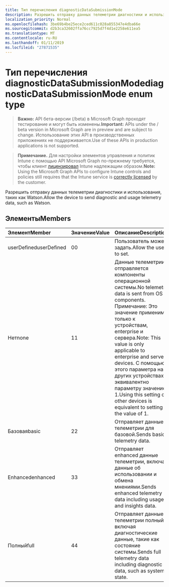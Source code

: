 ```yaml
---
title: Тип перечисления diagnosticDataSubmissionMode
description: Разрешить отправку данных телеметрии диагностики и использования, таких как Watson.
localization_priority: Normal
ms.openlocfilehash: 3be69b4be25ece2ced611c028a855347e4dba66e
ms.sourcegitcommit: d2b3ca32602ffa76cc7925d7f4d1e2258e611ea5
ms.translationtype: MT
ms.contentlocale: ru-RU
ms.lasthandoff: 01/11/2019
ms.locfileid: "27871535"
---
```

# <a name="diagnosticdatasubmissionmode-enum-type"></a><span data-ttu-id="e2e07-103">Тип перечисления diagnosticDataSubmissionMode</span><span class="sxs-lookup"><span data-stu-id="e2e07-103">diagnosticDataSubmissionMode enum type</span></span>

> <span data-ttu-id="e2e07-104">**Важно:** API бета-версии (/beta) в Microsoft Graph проходят тестирование и могут быть изменены.</span><span class="sxs-lookup"><span data-stu-id="e2e07-104">**Important:** APIs under the / beta version in Microsoft Graph are in preview and are subject to change.</span></span> <span data-ttu-id="e2e07-105">Использование этих API в производственных приложениях не поддерживается.</span><span class="sxs-lookup"><span data-stu-id="e2e07-105">Use of these APIs in production applications is not supported.</span></span>

> <span data-ttu-id="e2e07-106">**Примечание.** Для настройки элементов управления и политик Intune с помощью API Microsoft Graph по-прежнему требуется, чтобы клиент [лицензировал](https://go.microsoft.com/fwlink/?linkid=839381) Intune надлежащим образом.</span><span class="sxs-lookup"><span data-stu-id="e2e07-106">**Note:** Using the Microsoft Graph APIs to configure Intune controls and policies still requires that the Intune service is [correctly licensed](https://go.microsoft.com/fwlink/?linkid=839381) by the customer.</span></span>

<span data-ttu-id="e2e07-107">Разрешить отправку данных телеметрии диагностики и использования, таких как Watson.</span><span class="sxs-lookup"><span data-stu-id="e2e07-107">Allow the device to send diagnostic and usage telemetry data, such as Watson.</span></span>
## <a name="members"></a><span data-ttu-id="e2e07-108">Элементы</span><span class="sxs-lookup"><span data-stu-id="e2e07-108">Members</span></span>
|<span data-ttu-id="e2e07-109">Элемент</span><span class="sxs-lookup"><span data-stu-id="e2e07-109">Member</span></span>|<span data-ttu-id="e2e07-110">Значение</span><span class="sxs-lookup"><span data-stu-id="e2e07-110">Value</span></span>|<span data-ttu-id="e2e07-111">Описание</span><span class="sxs-lookup"><span data-stu-id="e2e07-111">Description</span></span>|
|:---|:---|:---|
|<span data-ttu-id="e2e07-112">userDefined</span><span class="sxs-lookup"><span data-stu-id="e2e07-112">userDefined</span></span>|<span data-ttu-id="e2e07-113">0</span><span class="sxs-lookup"><span data-stu-id="e2e07-113">0</span></span>|<span data-ttu-id="e2e07-114">Пользователь может задать.</span><span class="sxs-lookup"><span data-stu-id="e2e07-114">Allow the user to set.</span></span>|
|<span data-ttu-id="e2e07-115">Нет</span><span class="sxs-lookup"><span data-stu-id="e2e07-115">none</span></span>|<span data-ttu-id="e2e07-116">1</span><span class="sxs-lookup"><span data-stu-id="e2e07-116">1</span></span>|<span data-ttu-id="e2e07-117">Данные телеметрии отправляется компоненты операционной системы.</span><span class="sxs-lookup"><span data-stu-id="e2e07-117">No telemetry data is sent from OS components.</span></span> <span data-ttu-id="e2e07-118">Примечание: Это значение применимо только к устройствам, enterprise и сервера.</span><span class="sxs-lookup"><span data-stu-id="e2e07-118">Note: This value is only applicable to enterprise and server devices.</span></span> <span data-ttu-id="e2e07-119">С помощью этого параметра на других устройствах эквивалентно параметру значение 1.</span><span class="sxs-lookup"><span data-stu-id="e2e07-119">Using this setting on other devices is equivalent to setting the value of 1.</span></span>|
|<span data-ttu-id="e2e07-120">Базовая</span><span class="sxs-lookup"><span data-stu-id="e2e07-120">basic</span></span>|<span data-ttu-id="e2e07-121">2</span><span class="sxs-lookup"><span data-stu-id="e2e07-121">2</span></span>|<span data-ttu-id="e2e07-122">Отправляет данные телеметрии для базовой.</span><span class="sxs-lookup"><span data-stu-id="e2e07-122">Sends basic telemetry data.</span></span>|
|<span data-ttu-id="e2e07-123">Enhanced</span><span class="sxs-lookup"><span data-stu-id="e2e07-123">enhanced</span></span>|<span data-ttu-id="e2e07-124">3</span><span class="sxs-lookup"><span data-stu-id="e2e07-124">3</span></span>|<span data-ttu-id="e2e07-125">Отправляет enhanced данные телеметрии, включая данные об использовании и обмена мнениями.</span><span class="sxs-lookup"><span data-stu-id="e2e07-125">Sends enhanced telemetry data including usage and insights data.</span></span>|
|<span data-ttu-id="e2e07-126">Полный</span><span class="sxs-lookup"><span data-stu-id="e2e07-126">full</span></span>|<span data-ttu-id="e2e07-127">4</span><span class="sxs-lookup"><span data-stu-id="e2e07-127">4</span></span>|<span data-ttu-id="e2e07-128">Отправляет данные телеметрии полный, включая диагностические данные, такие как состояние системы.</span><span class="sxs-lookup"><span data-stu-id="e2e07-128">Sends full telemetry data including diagnostic data, such as system state.</span></span>|





